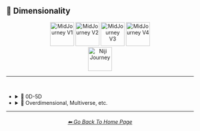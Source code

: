 <h2>🌌 Dimensionality</h2>

<div align="center">

[<img src="/Images/Repo_Parts/Buttons/Version_Buttons/button_version_V1_inactive.webp?raw=true" alt="MidJourney V1" height="64" />](/Pages/MJ_V1/Style_Pages/Sphere/Dimensionality.md)
[<img src="/Images/Repo_Parts/Buttons/Version_Buttons/button_version_V2_inactive.webp?raw=true" alt="MidJourney V2" height="64" />](/Pages/MJ_V2/Style_Pages/Sphere/Dimensionality.md)
[<img src="/Images/Repo_Parts/Buttons/Version_Buttons/button_version_V3_inactive.webp?raw=true" alt="MidJourney V3" height="64" />](/Pages/MJ_V3/Style_Pages/Just_The_Style/Dimensionality.md)
[<img src="/Images/Repo_Parts/Buttons/Version_Buttons/button_version_V4_active.webp?raw=true" alt="MidJourney V4" height="64" />](/Pages/MJ_V4/Style_Pages/Just_The_Style/Dimensionality.md)
<br>
[<img src="/Images/Repo_Parts/Buttons/Version_Buttons/button_version_niji_inactive_full.webp?raw=true" alt="Niji Journey" height="64" />](/Pages/Niji_Journey/Style_Pages/Dimensionality.md)

</div>

<hr>
<br>


- <details><summary>🌌 0D-5D</summary><p><div align="center">

	| 0-Dimensional | 0-D |
	| :-: | :-: |
	| <img src="/Images/MJ_V4/V4_Alpha_3.5/Midjourney_Styles/0-Dimensional.png?raw=true" width="256" /> | <img src="/Images/MJ_V4/V4_Alpha_3.5/Midjourney_Styles/0-D.png?raw=true" width="256" /> |
	
	<br>
	
	| 1-Dimensional | 1-D |
	| :-: | :-: |
	| <img src="/Images/MJ_V4/V4_Alpha_3.5/Midjourney_Styles/1-Dimensional.png?raw=true" width="256" /> | <img src="/Images/MJ_V4/V4_Alpha_3.5/Midjourney_Styles/1-D.png?raw=true" width="256" /> |
	
	<br>

	| 2-Dimensional | 2D |
	| :-: | :-: |
	| <img src="/Images/MJ_V4/V4_Alpha_3.5/Midjourney_Styles/2-Dimensional.png?raw=true" width="256" /> | <img src="/Images/MJ_V4/V4_Alpha_3.5/Midjourney_Styles/2D.png?raw=true" width="256" /> | 
	
	<br>
	
	| 2.5-Dimensional | 2.5D |
	| :-: | :-: |
	| <img src="/Images/MJ_V4/V4_Alpha_3.5/Midjourney_Styles/2.5-Dimensional.png?raw=true" width="256" /> | <img src="/Images/MJ_V4/V4_Alpha_3.5/Midjourney_Styles/2.5D.png?raw=true" width="256" /> |
	
	<br>
	
	| 3-Dimensional | 3D |
	| :-: | :-: |
	| <img src="/Images/MJ_V4/V4_Alpha_3.5/Midjourney_Styles/3-Dimensional.png?raw=true" width="256" /> | <img src="/Images/MJ_V4/V4_Alpha_3.5/Midjourney_Styles/3D.png?raw=true" width="256" /> | 
	
	<br>
	
	| 4-Dimensional | 4D |
	| :-: | :-: |
	| <img src="/Images/MJ_V4/V4_Alpha_3.5/Midjourney_Styles/4-Dimensional.png?raw=true" width="256" /> | <img src="/Images/MJ_V4/V4_Alpha_3.5/Midjourney_Styles/4D.png?raw=true" width="256" /> | 
	
	<br>

	| 5-Dimensional | 5D |
	| :-: | :-: |
	| <img src="/Images/MJ_V4/V4_Alpha_3.5/Midjourney_Styles/5-Dimensional.png?raw=true" width="256" /> | <img src="/Images/MJ_V4/V4_Alpha_3.5/Midjourney_Styles/5D.png?raw=true" width="256" /> | 

	</div></p></details>


- <details><summary>🌌 Overdimensional, Multiverse, etc.</summary><p><div align="center">

	| Dimensionality |
	| :-: |
	| <img src="/Images/MJ_V4/V4_Alpha_3.5/Midjourney_Styles/Dimensionality.png?raw=true" width="256" /> |
	
	<br>

	| Overdimensional | Underdimensional | Hyperdimensional |
	| :-: | :-: | :-: |
	| <img src="/Images/MJ_V4/V4_Alpha_3.5/Midjourney_Styles/Overdimensional.png?raw=true" width="256" /> | <img src="/Images/MJ_V4/V4_Alpha_3.5/Midjourney_Styles/Underdimensional.png?raw=true" width="256" /> | <img src="/Images/MJ_V4/V4_Alpha_3.5/Midjourney_Styles/Hyperdimensional.png?raw=true" width="256" /> | 
	
	<br>
	
	| Subdimensional | Everdimensional | Omnidimensional |
	| :-: | :-: | :-: |
	| <img src="/Images/MJ_V4/V4_Alpha_3.5/Midjourney_Styles/Subdimensional.png?raw=true" width="256" /> | <img src="/Images/MJ_V4/V4_Alpha_3.5/Midjourney_Styles/Everdimensional.png?raw=true" width="256" /> | <img src="/Images/MJ_V4/V4_Alpha_3.5/Midjourney_Styles/Omnidimensional.png?raw=true" width="256" /> |
	
	<br>
	
	| Extradimensional | Beyond-Dimensional | Excessively-dimensional |
	| :-: | :-: | :-: |
	| <img src="/Images/MJ_V4/V4_Alpha_3.5/Midjourney_Styles/Extradimensional.png?raw=true" width="256" /> | <img src="/Images/MJ_V4/V4_Alpha_3.5/Midjourney_Styles/Beyond-Dimensional.png?raw=true" width="256" /> | <img src="/Images/MJ_V4/V4_Alpha_3.5/Midjourney_Styles/Excessively-dimensional.png?raw=true" width="256" /> | 
	
	<br>
	
	| Alldimensional | Multiverse |
	| :-: | :-: |
	| <img src="/Images/MJ_V4/V4_Alpha_3.5/Midjourney_Styles/Alldimensional.png?raw=true" width="256" /> | <img src="/Images/MJ_V4/V4_Alpha_3.5/Midjourney_Styles/Multiverse.png?raw=true" width="256" /> |

	<br>
	
	| Parallel-Universe | Perpendicular-Universe |
	| :-: | :-: |
	| <img src="/Images/MJ_V4/V4_Alpha_3.5/Midjourney_Styles/Parallel-Universe.png?raw=true" width="256" /> | <img src="/Images/MJ_V4/V4_Alpha_3.5/Midjourney_Styles/Perpendicular-Universe.png?raw=true" width="256" /> |

	</div></p></details>
	    
<hr><!--------------->
<div align="center">
<h6><a href="https://github.com/willwulfken/MidJourney-Styles-and-Keywords-Reference/blob/main/README.md">⬅ Go Back To Home Page</a></h6>
</div>